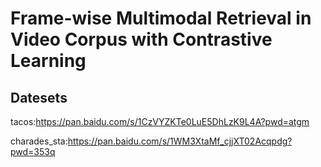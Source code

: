 # Frame-wise Multimodal Retrieval in Video Corpus with Contrastive Learning
## Datesets
tacos:https://pan.baidu.com/s/1CzVYZKTe0LuE5DhLzK9L4A?pwd=atgm 

charades_sta:https://pan.baidu.com/s/1WM3XtaMf_cjjXT02Acqpdg?pwd=353q 
